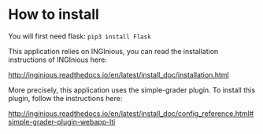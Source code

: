 # How to install
You will first need flask:
`pip3 install Flask`

This application relies on INGInious, you can read the installation instructions
of INGInious here:

http://inginious.readthedocs.io/en/latest/install_doc/installation.html

More precisely, this application uses the simple-grader plugin. To install this plugin,
follow the instructions here:

 http://inginious.readthedocs.io/en/latest/install_doc/config_reference.html#simple-grader-plugin-webapp-lti

